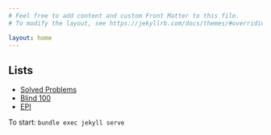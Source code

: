 ```yaml
---
# Feel free to add content and custom Front Matter to this file.
# To modify the layout, see https://jekyllrb.com/docs/themes/#overriding-theme-defaults

layout: home
---
```



Lists
------------
- [Solved Problems](pages/lists/solved.html)
- [Blind 100](pages/lists/blind100.html)
- [EPI](pages/lists/epi.html)


To start:
``` bundle exec jekyll serve ```

